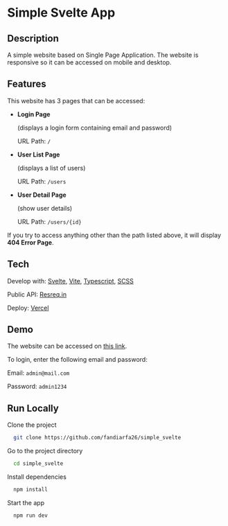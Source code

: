# Simple Svelte App

## Description

A simple website based on Single Page Application. The website is responsive so it can be accessed on mobile and desktop.

## Features

This website has 3 pages that can be accessed:

- **Login Page**

  (displays a login form containing email and password)

  URL Path: `/`

- **User List Page**

  (displays a list of users)

  URL Path: `/users`

- **User Detail Page**

  (show user details)

  URL Path: `/users/{id}`

If you try to access anything other than the path listed above, it will display **404 Error Page**.

## Tech

Develop with:
[Svelte](https://svelte.dev/),
[Vite](https://vitejs.dev/),
[Typescript](https://www.typescriptlang.org/),
[SCSS](https://sass-lang.com/)

Public API: [Resreq.in](https://reqres.in/)

Deploy: [Vercel](https://vercel.com/)

## Demo

The website can be accessed on [this link](https://fandi-simple-svelte.vercel.app/).

To login, enter the following email and password:

Email: `admin@mail.com`

Password: `admin1234`

## Run Locally

Clone the project

```bash
  git clone https://github.com/fandiarfa26/simple_svelte
```

Go to the project directory

```bash
  cd simple_svelte
```

Install dependencies

```bash
  npm install
```

Start the app

```bash
  npm run dev
```
